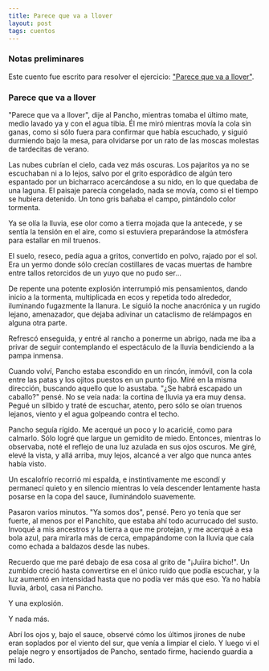 ```yaml
---
title: Parece que va a llover
layout: post
tags: cuentos
---
```


### Notas preliminares

Este cuento fue escrito para resolver el ejercicio: ["Parece que va a llover"](http://www.literautas.com/es/blog/post-436/ejercicio-parece-que-va-a-llover/).

### Parece que va a llover

"Parece que va a llover", dije al Pancho, mientras tomaba el último mate, medio lavado ya y con el agua tibia. Él me miró mientras movía la cola sin ganas, como si sólo fuera para confirmar que había escuchado, y siguió durmiendo bajo la mesa, para olvidarse por un rato de las moscas molestas de tardecitas de verano.

Las nubes cubrían el cielo, cada vez más oscuras. Los pajaritos ya no se escuchaban ni a lo lejos, salvo por el grito esporádico de algún tero espantado por un bicharraco acercándose a su nido, en lo que quedaba de una laguna. El paisaje parecía congelado, nada se movía, como si el tiempo se hubiera detenido. Un tono gris bañaba el campo, pintándolo color tormenta.

Ya se olía la lluvia, ese olor como a tierra mojada que la antecede, y se sentía la tensión en el aire, como si estuviera preparándose la atmósfera para estallar en mil truenos.

El suelo, reseco, pedía agua a gritos, convertido en polvo, rajado por el sol. Era un yermo donde sólo crecían costillares de vacas muertas de hambre entre tallos retorcidos de un yuyo que no pudo ser...

De repente una potente explosión interrumpió mis pensamientos, dando inicio a la tormenta, multiplicada en ecos y repetida todo alrededor, iluminando fugazmente la llanura. Le siguió la noche anacrónica y un rugido lejano, amenazador, que dejaba adivinar un cataclismo de relámpagos en alguna otra parte.

Refrescó enseguida, y entré al rancho a ponerme un abrigo, nada me iba a privar de seguir contemplando el espectáculo de la lluvia bendiciendo a la pampa inmensa.

Cuando volví, Pancho estaba escondido en un rincón, inmóvil, con la cola entre las patas y los ojitos puestos en un punto fijo. Miré en la misma dirección, buscando aquello que lo asustaba. "¿Se habrá escapado un caballo?" pensé. No se veía nada: la cortina de lluvia ya era muy densa. Pegué un silbido y traté de escuchar, atento, pero sólo se oían truenos lejanos, viento y el agua golpeando contra el techo.

Pancho seguía rígido. Me acerqué un poco y lo acaricié, como para calmarlo. Sólo logré que largue un gemidito de miedo. Entonces, mientras lo observaba, noté el reflejo de una luz azulada en sus ojos oscuros. Me giré, elevé la vista, y allá arriba, muy lejos, alcancé a ver algo que nunca antes había visto.

Un escalofrío recorrió mi espalda, e instintivamente me escondí y permanecí quieto y en silencio mientras lo veía descender lentamente hasta posarse en la copa del sauce, iluminándolo suavemente.

Pasaron varios minutos. "Ya somos dos", pensé. Pero yo tenía que ser fuerte, al menos por el Panchito, que estaba ahí todo acurrucado del susto. Invoqué a mis ancestros y la tierra a que me protejan, y me acerqué a esa bola azul, para mirarla más de cerca, empapándome con la lluvia que caía como echada a baldazos desde las nubes.

Recuerdo que me paré debajo de esa cosa al grito de "¡Juiira bicho!". Un zumbido creció hasta convertirse en el único ruido que podía escuchar, y la luz aumentó en intensidad hasta que no podía ver más que eso. Ya no había lluvia, árbol, casa ni Pancho.

Y una explosión.

Y nada más.

Abrí los ojos y, bajo el sauce, observé cómo los últimos jirones de nube eran soplados por el viento del sur, que venía a limpiar el cielo. Y luego vi el pelaje negro y ensortijados de Pancho, sentado firme, haciendo guardia a mi lado.